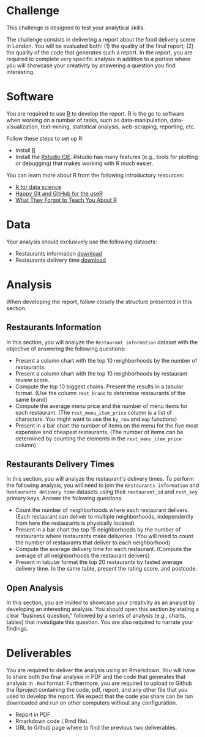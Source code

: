 # Challenge

This challenge is designed to test your analytical skills.  

The challenge consists in delivering a report about the food delivery scene in London. You will be evaluated both: (1) the quality of the final report; (2) the quality of the code that generates such a report. In the report, you are required to complete very specific analysis in addition to a portion where you will showcase your creativity by answering a question you find interesting.  

# Software

You are required to use [R](https://www.r-project.org/about.html) to develop the report. R is the go to software when working on a number of tasks, such as data-manipulation, data-visualization, text-mining, statistical analysis, web-scraping, reporting, etc.

Follow these steps to set up R:

- Install [R](https://www.r-project.org)
- Install the [Rstudio IDE](https://www.rstudio.com). Rstudio has many features (e.g., tools for plotting or debugging) that makes working with R much easier.

You can learn more about R from the following introductory resources:  

- [R for data science](https://r4ds.had.co.nz)
- [Happy Git and GitHub for the useR](https://happygitwithr.com/index.html)
- [What They Forgot to Teach You About R](https://rstats.wtf)

# Data

Your analysis should exclusively use the following datasets:

- Restaurants information [download](data/resturants-mibe.rds)
- Restaurants delivery time [download](data/delivery-mibe.rds)

# Analysis

When developing the report, follow closely the structure presented in this section.

## Restaurants Information

In this section, you will analyze the `Restaurant information` dataset with the objective of answering the following questions:  

- Present a column chart with the top 10 neighborhoods by the number of restaurants.
- Present a column chart with the top 10 neighborhoods by restaurant review score.
- Compute the top 10 biggest chains. Present the results in a tabular format. (Use the column `rest_brand` to determine restaurants of the same brand)
- Compute the average menu price and the number of menu items for each restaurant. (The `rest_menu_item_price` column is a list of characters. You might want to use the `by_row` and `map` functions)
- Present in a bar chart the number of items on the menu for the five most expensive and cheapest restaurants. (The number of items can be determined by counting the elements in the `rest_menu_item_price` column)

## Restaurants Delivery Times

In this section, you will analyze the restaurant's delivery times. To perform the following analysis, you will need to join the `Restaurants information` and `Restaurants delivery time` datasets using their `restaurant_id` and `rest_key` primary keys. Answer the following questions:  

- Count the number of neighborhoods where each restaurant delivers. (Each restaurant can deliver to multiple neighborhoods, independently from here the restaurants is physically located)
- Present in a bar chart the top 15 neighborhoods by the number of restaurants where restaurants make deliveries. (You will need to count the number of restaurants that deliver to each neighborhood)
- Compute the average delivery time for each restaurant. (Compute the average of all neighborhoods the restaurant delivers)
- Present in tabular format the top 20 restaurants by fasted average delivery time. In the same table, present the rating score, and postcode. 

## Open Analysis

In this section, you are invited to showcase your creativity as an analyst by developing an interesting analysis. You should open this section by stating a clear "business question," followed by a series of analysis (e.g., charts, tables) that investigate this question. You are also required to narrate your findings.


# Deliverables

You are required to deliver the analysis using an Rmarkdown. You will have to share both the final analysis in PDF and the code that generates that analysis in `.Rmd` format. Furthermore, you are required to upload to Github the Rproject containing the code, pdf, report, and any other file that you used to develop the report. We expect that the code you share can be run downloaded and run on other computers without any configuration.

- Report in PDF.
- Rmarkdown code (.Rmd file).
- URL to Github page where to find the previous two deliverables.

